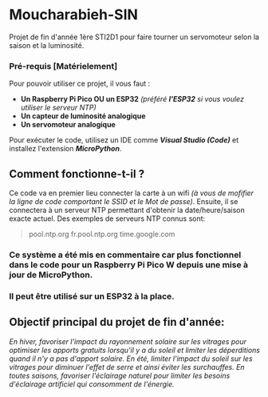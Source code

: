 # Moucharabieh-SIN

Projet de fin d'année 1ère STI2D1 pour faire tourner un servomoteur selon la saison et la luminosité.

### Pré-requis [Matérielement]
Pour pouvoir utiliser ce projet, il vous faut :

  - **Un Raspberry Pi Pico OU un ESP32** *(préféré **l'ESP32** si vous voulez utiliser le serveur NTP)* 
  - **Un capteur de luminosité analogique**
  - **Un servomoteur analogique**

Pour exécuter le code, utilisez un IDE comme ***Visual Studio (Code)*** et installez l'extension ***MicroPython***.

## Comment fonctionne-t-il ?

Ce code va en premier lieu connecter la carte à un wifi *(à vous de mofifier la ligne de code comportant le SSID et le Mot de passe)*.
Ensuite, il se connectera à un serveur NTP permettant d'obtenir la date/heure/saison exacte actuel. Des exemples de serveurs NTP connus sont: 
> pool.ntp.org
> fr.pool.ntp.org
> time.google.com

### Ce système a été mis en commentaire car plus fonctionnel dans le code pour un Raspberry Pi Pico W depuis une mise à jour de MicroPython. 
### Il peut être utilisé sur un ESP32 à la place.

## Objectif principal du projet de fin d'année:

*En hiver, favoriser l'impact du rayonnement solaire sur les vitrages pour optimiser les apports gratuits lorsqu'il y a du soleil et limiter les déperditions quand il n'y a pas d'apport solaire.*
*En été, limiter l'impact du soleil sur les vitrages pour diminuer l'effet de serre et ainsi éviter les surchauffes.*
*En toutes saisons, favoriser l'éclairage naturel pour limiter les besoins d'éclairage artificiel qui consomment de l'énergie.*

